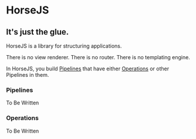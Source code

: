 # HorseJS
## It's just the glue.

HorseJS is a library for structuring applications.  

There is no view renderer. There is no router. There is no templating engine.

In HorseJS, you build [Pipelines](#pipelines) that have either [Operations](#operations) or other Pipelines in them.

### Pipelines
To Be Written

### Operations
To Be Written
